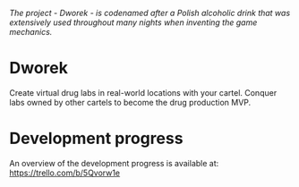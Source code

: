 *The project - Dworek - is codenamed after a Polish alcoholic drink that was extensively used throughout many nights when inventing the game mechanics.*

# Dworek
Create virtual drug labs in real-world locations with your cartel.
Conquer labs owned by other cartels to become the drug production MVP.

# Development progress
An overview of the development progress is available at: https://trello.com/b/5Qvorw1e